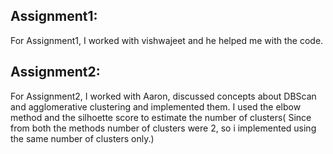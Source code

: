 ## Assignment1:

For Assignment1, I worked with vishwajeet and he helped me with the code. 

## Assignment2:

For Assignment2, I worked with Aaron, discussed concepts about DBScan and agglomerative clustering and implemented them.   I used the elbow method and the silhoette score to estimate the number of clusters( Since from both the methods number of clusters were 2, so i implemented using the same number of clusters only.)